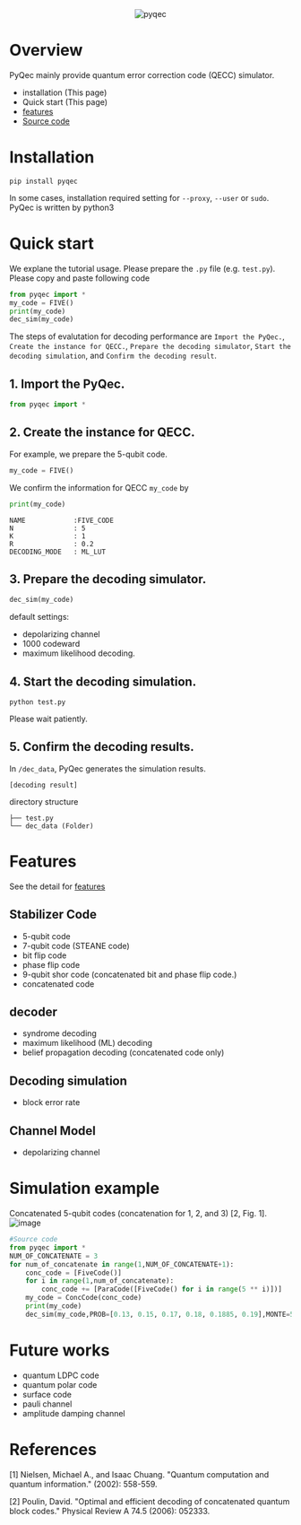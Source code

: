 <div align="center">
<img src="https://user-images.githubusercontent.com/72004949/147950760-7b073f0b-1efb-4d65-a8db-b347c0e115e0.png" alt="pyqec" title="pyqec">
</div>

# Overview
PyQec mainly provide quantum error correction code (QECC) simulator.
- installation (This page)
- Quick start (This page)
- [features](features.md)
- [Source code](https://github.com/papillon-woof/pyqec)
# Installation

```
pip install pyqec
```
In some cases, installation required setting for `--proxy`, `--user` or `sudo`. PyQec is written by python3

# Quick start
We explane the tutorial usage. 
Please prepare the `.py` file (e.g. `test.py`). Please copy and paste following code
```python
from pyqec import *
my_code = FIVE()
print(my_code)
dec_sim(my_code)
```
The steps of evalutation for decoding performance are `Import the PyQec.`, `Create the instance for QECC.`, `Prepare the decoding simulator`, `Start the decoding simulation`, and `Confirm the decoding result`.

## 1. Import the PyQec.
```python
from pyqec import *
```
## 2. Create the instance for QECC.
For example, we prepare the 5-qubit code.
```python
my_code = FIVE()
```
We confirm the information for QECC `my_code` by
```python
print(my_code)
```
```
NAME            :FIVE_CODE
N               : 5
K               : 1
R               : 0.2
DECODING_MODE   : ML_LUT
```

## 3. Prepare the decoding simulator.
```python
dec_sim(my_code)
```
default settings:
- depolarizing channel
- 1000 codeward
- maximum likelihood decoding.

## 4. Start the decoding simulation. 
```
python test.py
```
Please wait patiently. 
## 5. Confirm the decoding results.
In `/dec_data`, PyQec generates the simulation results.

```
[decoding result]
```

directory structure
```
├── test.py
└── dec_data (Folder)
```

# Features
See the detail for [features](features.md)

## Stabilizer Code
- 5-qubit code
- 7-qubit code (STEANE code)
- bit flip code
- phase flip code
- 9-qubit shor code (concatenated bit and phase flip code.)
- concatenated code

## decoder
- syndrome decoding
- maximum likelihood (ML) decoding
- belief propagation decoding (concatenated code only)

## Decoding simulation
- block error rate

## Channel Model
- depolarizing channel

# Simulation example
Concatenated 5-qubit codes (concatenation for 1, 2, and 3) [2, Fig. 1].  
![image](https://user-images.githubusercontent.com/72004949/148180717-3c523204-3acc-48c6-a736-503b14dece4e.png)
```python
#Source code
from pyqec import *
NUM_OF_CONCATENATE = 3
for num_of_concatenate in range(1,NUM_OF_CONCATENATE+1):
    conc_code = [FiveCode()]
    for i in range(1,num_of_concatenate):
        conc_code += [ParaCode([FiveCode() for i in range(5 ** i)])]
    my_code = ConcCode(conc_code)
    print(my_code)
    dec_sim(my_code,PROB=[0.13, 0.15, 0.17, 0.18, 0.1885, 0.19],MONTE=5000)
```

# Future works
- quantum LDPC code
- quantum polar code
- surface code
- pauli channel
- amplitude damping channel

# References
[1] Nielsen, Michael A., and Isaac Chuang. "Quantum computation and quantum information." (2002): 558-559.

[2] Poulin, David. "Optimal and efficient decoding of concatenated quantum block codes." Physical Review A 74.5 (2006): 052333.